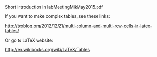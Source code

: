 Short introduction in labMeetingMikMay2015.pdf

If you want to make complex tables, see these links:

http://texblog.org/2012/12/21/multi-column-and-multi-row-cells-in-latex-tables/

Or go to LaTeX website:

http://en.wikibooks.org/wiki/LaTeX/Tables
